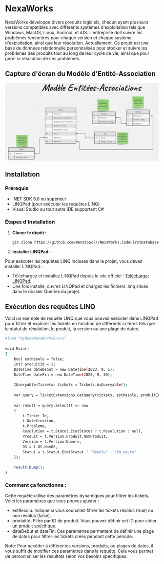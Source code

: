 # NexaWorks

NexaWorks développe divers produits logiciels, chacun ayant plusieurs versions compatibles avec différents systèmes d'exploitation tels que Windows, MacOS,
Linux, Android, et iOS. L'entreprise doit suivre les problèmes rencontrés pour chaque version et chaque système d'exploitation, ainsi que leur résolution.
Actuellement. Ce projet est une base de données relationnelle personnalisée pour stocker et suivre les problèmes des produits tout au long de leur cycle de vie, 
ainsi que pour gérer la résolution de ces problèmes.

## Capture d'écran du Modèle d'Entité-Association
![Modèle Entité-Association](Images/Modèle%20Entitées-Associations.png)

## Installation

### Prérequis

- .NET SDK 6.0 ou supérieur
- LINQPad (pour exécuter les requêtes LINQ)
- Visual Studio ou tout autre IDE supportant C#

### Étapes d'installation

1. **Cloner le dépôt :**

   ```bash
   git clone https://github.com/RenatoSclr/NexaWorks.CodeFirstDatabase.git

2. **Installer LINQPad :**

Pour exécuter les requêtes LINQ incluses dans le projet, vous devez installer LINQPad :

- Téléchargez et installez LINQPad depuis le site officiel : [Télécharger LINQPad](https://www.linqpad.net/).  
- Une fois installé, ouvrez LINQPad et chargez les fichiers .linq situés dans le dossier Queries du projet.  

## Exécution des requêtes LINQ  
Voici un exemple de requête LINQ que vous pouvez exécuter dans LINQPad pour filtrer et explorer les tickets en fonction de différents critères tels que le statut de résolution, le produit, la version ou une plage de dates.  

```bash
#load "MyBaseNexaWorksQuery"

void Main()
{
    bool estResolu = false; 
    int? produitId = 1; 
    DateTime dateDebut = new DateTime(2023, 9, 1);
    DateTime dateFin = new DateTime(2023, 9, 30);

    IQueryable<Tickets> tickets = Tickets.AsQueryable();
    
    var query = TicketExtensions.GetQuery(tickets, estResolu, produitId, dateDebut: dateDebut, dateFin: dateFin);
    
    var result = query.Select(t => new
    {
        t.Ticket_Id,
        t.DateCreation,
        t.Probleme,
        Resolution = t.Statut.EtatStatut ? t.Resolution : null,
        Produit = t.Version.Produit.NomProduit,
        Version = t.Version.Numero,
        OS = t.OS.NomOS,
        Statut = t.Statut.EtatStatut ? "Résolu" : "En cours"
    });

    result.Dump(); 
}

```
### Comment ça fonctionne :  

Cette requête utilise des paramètres dynamiques pour filtrer les tickets. Voici les paramètres que vous pouvez ajuster :  
 - estResolu: Indique si vous souhaitez filtrer les tickets résolus (true) ou non résolus (false).
 - produitId: Filtre par ID de produit. Vous pouvez définir cet ID pour cibler un produit spécifique.
 - dateDebut et dateFin: Ces paramètres permettent de définir une plage de dates pour filtrer les tickets créés pendant cette période.

Note: Pour accéder à différentes versions, produits, ou plages de dates, il vous suffit de modifier ces paramètres dans la requête. Cela vous permet de personnaliser les résultats selon vos besoins spécifiques.








